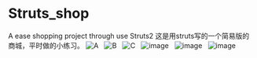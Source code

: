 # Struts_shop
A ease shopping project through use  Struts2 
这是用struts写的一个简易版的商城，平时做的小练习。
![A](https://github.com/NeQrhk/Struts_shop/image3/1.png)   
![B](https://github.com/NeQrhk/Struts_shop/image3/2.png)   
![C](https://github.com/NeQrhk/Struts_shop/image3/3.png)   
![image](https://github.com/NeQrhk/Struts_shop/image3/4.png)  
![image](https://github.com/NeQrhk/Struts_shop/image3/5.png) 
  
![image](https://github.com/Jisilo/Struts_shop/blob/master/image3/1.png)
